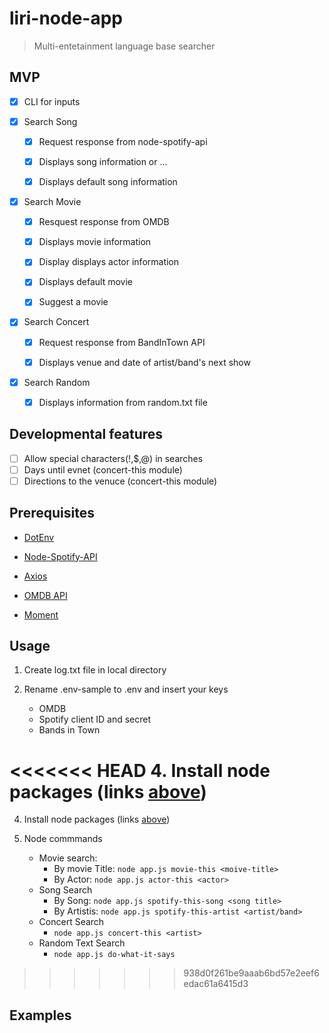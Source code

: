 # liri-node-app
  > Multi-entetainment language base searcher


## MVP

- [x] CLI for inputs

- [x] Search Song

     - [x] Request response from node-spotify-api
     
     - [x] Displays song information or ...

     - [x] Displays default song information 
      
- [x] Search Movie

     - [x] Resquest response from OMDB 
     
     - [X] Displays movie information
     
     - [X] Display displays actor information

     - [x] Displays default movie

     - [x] Suggest a movie

- [x] Search Concert

     - [x] Request response from BandInTown API
     
     - [x] Displays venue and date of artist/band's next show

- [x] Search Random

     - [x] Displays information from random.txt file

## Developmental features
- [ ] Allow special characters(!,$,@) in searches
- [ ] Days until evnet (concert-this module)
- [ ] Directions to the venuce (concert-this module)

## Prerequisites

   
   - [DotEnv](https://www.npmjs.com/package/dotenv)

   
   - [Node-Spotify-API](https://www.npmjs.com/package/node-spotify-api)

   
   - [Axios](https://www.npmjs.com/package/axios)

  
  - [OMDB API](http://www.omdbapi.com/)
  
  - [Moment](https://www.npmjs.com/package/moment)
  
 
  

## Usage

  1. Create log.txt file in local directory

  2. Rename .env-sample to .env and insert your keys
    
     - OMDB 
     - Spotify client ID and secret
     - Bands in Town

<<<<<<< HEAD
  4. Install node packages (links [above](##Prerequisites))
=======
  4. Install node packages (links [above](Prerequisites))
  
  5. Node commmands
     - Movie search:
          - By movie Title: ```node app.js movie-this <moive-title>```
          - By Actor: ```node app.js actor-this <actor>```
     - Song Search
          - By Song: ```node app.js spotify-this-song <song title>```
          - By Artistis: ```node app.js spotify-this-artist <artist/band>```
     - Concert Search
          - ```node app.js concert-this <artist>```
     - Random Text Search
          - ```node app.js do-what-it-says```
>>>>>>> 938d0f261be9aaab6bd57e2eef6edac61a6415d3

  

## Examples
